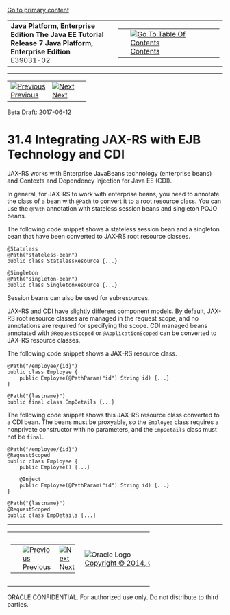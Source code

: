 [Go to primary content](#BEGIN)

<table>
<colgroup>
<col width="50%" />
<col width="50%" />
</colgroup>
<tbody>
<tr class="odd">
<td><strong>Java Platform, Enterprise Edition The Java EE Tutorial</strong><br />
<strong>Release 7 Java Platform, Enterprise Edition</strong><br />
E39031-02</td>
<td><table>
<tbody>
<tr class="odd">
<td> </td>
<td><a href="toc.htm"><img src="../../dcommon/gifs/toc.gif" alt="Go To Table Of Contents" /><br />
<span class="icon">Contents</span></a></td>
</tr>
</tbody>
</table></td>
</tr>
</tbody>
</table>

-----

<table>
<tbody>
<tr class="odd">
<td><a href="jaxrs-advanced003.htm"><img src="../../dcommon/gifs/leftnav.gif" alt="Previous" /><br />
<span class="icon">Previous</span></a> </td>
<td><a href="jaxrs-advanced005.htm"><img src="../../dcommon/gifs/rightnav.gif" alt="Next" /><br />
<span class="icon">Next</span></a></td>
<td> </td>
</tr>
</tbody>
</table>

Beta Draft: 2017-06-12

# 31.4 Integrating JAX-RS with EJB Technology and CDI

JAX-RS works with Enterprise JavaBeans technology (enterprise beans) and
Contexts and Dependency Injection for Java EE (CDI).

In general, for JAX-RS to work with enterprise beans, you need to
annotate the class of a bean with `@Path` to convert it to a root
resource class. You can use the `@Path` annotation with stateless
session beans and singleton POJO beans.

The following code snippet shows a stateless session bean and a
singleton bean that have been converted to JAX-RS root resource classes.

``` oac_no_warn
@Stateless
@Path("stateless-bean")
public class StatelessResource {...}

@Singleton
@Path("singleton-bean")
public class SingletonResource {...}
```

Session beans can also be used for subresources.

JAX-RS and CDI have slightly different component models. By default,
JAX-RS root resource classes are managed in the request scope, and no
annotations are required for specifying the scope. CDI managed beans
annotated with `@RequestScoped` or `@ApplicationScoped` can be converted
to JAX-RS resource classes.

The following code snippet shows a JAX-RS resource class.

``` oac_no_warn
@Path("/employee/{id}")
public class Employee {
    public Employee(@PathParam("id") String id) {...}
}

@Path("{lastname}")
public final class EmpDetails {...}
```

The following code snippet shows this JAX-RS resource class converted to
a CDI bean. The beans must be proxyable, so the `Employee` class
requires a nonprivate constructor with no parameters, and the
`EmpDetails` class must not be `final`.

``` oac_no_warn
@Path("/employee/{id}")
@RequestScoped
public class Employee {
    public Employee() {...}

    @Inject
    public Employee(@PathParam("id") String id) {...}
}

@Path("{lastname}")
@RequestScoped
public class EmpDetails {...}
```

-----

<table style="width:66%;">
<colgroup>
<col width="33%" />
<col width="0%" />
<col width="33%" />
</colgroup>
<tbody>
<tr class="odd">
<td><table style="width:96%;">
<colgroup>
<col width="0%" />
<col width="48%" />
<col width="48%" />
</colgroup>
<tbody>
<tr class="odd">
<td> </td>
<td><a href="jaxrs-advanced003.htm"><img src="../../dcommon/gifs/leftnav.gif" alt="Previous" /><br />
<span class="icon">Previous</span></a> </td>
<td><a href="jaxrs-advanced005.htm"><img src="../../dcommon/gifs/rightnav.gif" alt="Next" /><br />
<span class="icon">Next</span></a></td>
</tr>
</tbody>
</table></td>
<td><img src="../../dcommon/gifs/oracle.gif" alt="Oracle Logo" class="copyrightlogo" /> <a href="../../dcommon/html/cpyr.htm"><br />
<span class="copyrightlogo">Copyright © 2014, Oracle and/or its affiliates. All rights reserved.</span></a></td>
<td><table>
<tbody>
<tr class="odd">
<td> </td>
<td><a href="toc.htm"><img src="../../dcommon/gifs/toc.gif" alt="Go To Table Of Contents" /><br />
<span class="icon">Contents</span></a></td>
</tr>
</tbody>
</table></td>
</tr>
</tbody>
</table>

ORACLE CONFIDENTIAL. For authorized use only. Do not distribute to third parties.
